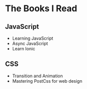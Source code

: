 # The Books I Read

## JavaScript

- Learning JavaScript
- Async JavaScript
- Learn Ionic

## CSS

- Transition and Animation
- Mastering PostCss for web design


